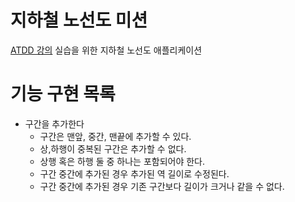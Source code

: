 # 지하철 노선도 미션
[ATDD 강의](https://edu.nextstep.camp/c/R89PYi5H) 실습을 위한 지하철 노선도 애플리케이션

# 기능 구현 목록
* 구간을 추가한다
  * 구간은 맨앞, 중간, 맨끝에 추가할 수 있다.
  * 상,하행이 중복된 구간은 추가할 수 없다.
  * 상행 혹은 하행 둘 중 하나는 포함되어야 한다.
  * 구간 중간에 추가된 경우 추가된 역 길이로 수정된다.
  * 구간 중간에 추가된 경우 기존 구간보다 길이가 크거나 같을 수 없다.
